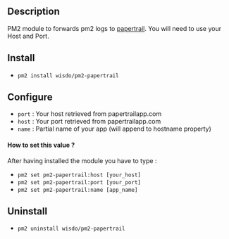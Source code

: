 ## Description

PM2 module to forwards pm2 logs to [papertrail](https://papertrailapp.com/). You will need to use your Host and Port.

## Install

- `pm2 install wisdo/pm2-papertrail`

## Configure

- `port` : Your host retrieved from papertrailapp.com
- `host` : Your port retrieved from papertrailapp.com
- `name` : Partial name of your app (will append to hostname property)

#### How to set this value ?

 After having installed the module you have to type :
- `pm2 set pm2-papertrail:host [your_host]`
- `pm2 set pm2-papertrail:port [your_port]`
- `pm2 set pm2-papertrail:name [app_name]`

## Uninstall

- `pm2 uninstall wisdo/pm2-papertrail`
